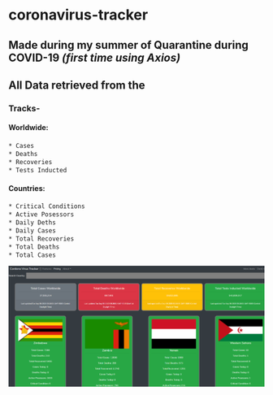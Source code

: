# coronavirus-tracker
## Made during my summer of Quarantine during COVID-19 *(first time using Axios)*

## All Data retrieved from the 

### Tracks-
#### Worldwide:
    * Cases
    * Deaths
    * Recoveries
    * Tests Inducted
#### Countries: 
    * Critical Conditions
    * Active Posessors
    * Daily Deths
    * Daily Cases 
    * Total Recoveries 
    * Total Deaths
    * Total Cases

![Preview of Site](./coronavirus-tracker.png)
